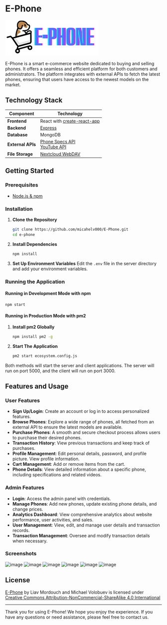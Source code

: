 # E-Phone

![logo](./client/public/Ephone.png)

E-Phone is a smart e-commerce website dedicated to buying and selling phones. It offers a seamless and efficient platform for both customers and administrators. The platform integrates with external APIs to fetch the latest phones, ensuring that users have access to the newest models on the market.

## Technology Stack

| Component         | Technology                                                                                                                  |
|-------------------|-----------------------------------------------------------------------------------------------------------------------------|
| **Frontend**      | React with [create-react-app](https://github.com/facebook/create-react-app)                                                 |
| **Backend**       | [Express](https://github.com/expressjs/express)                                                                             |
| **Database**      | MongoDB                                                                                                                     |
| **External APIs** | [Phone Specs API](https://github.com/azharimm/phone-specs-api) <br>[YouTube API](https://developers.google.com/youtube/v3)  |
| **File Storage**  | [Nextcloud WebDAV](https://docs.nextcloud.com/server/20/user_manual/en/files/access_webdav.html#accessing-files-using-curl) |

## Getting Started

### Prerequisites

- [Node.js & npm](https://nodejs.org/en/download/package-manager)

### Installation

1. **Clone the Repository**

   ```bash
   git clone https://github.com/micahelv000/E-Phone.git
   cd e-phone
   ```

2. **Install Dependencies**

   ```bash
   npm install
   ```

3. **Set Up Environment Variables**
   Edit the `.env` file in the server directory and add your environment variables.

### Running the Application

#### Running in Development Mode with npm

```bash
npm start
```

#### Running in Production Mode with pm2

1. **Install pm2 Globally**
   ```bash
   npm install pm2 -g
   ```
2. **Start The Application**
   ```bash
   pm2 start ecosystem.config.js
   ```

Both methods will start the server and client applications. The server will run on port 5000, and the client will run on port 3000.

## Features and Usage

### User Features

- **Sign Up/Login**: Create an account or log in to access personalized features.
- **Browse Phones**: Explore a wide range of phones, all fetched from an external API to ensure the latest models are available.
- **Purchase Phones**: A smooth and secure checkout process allows users to purchase their desired phones.
- **Transaction History**: View previous transactions and keep track of purchases.
- **Profile Management**: Edit personal details, password, and profile picture. View profile information.
- **Cart Management**: Add or remove items from the cart.
- **Phone Details**: View detailed information about a specific phone, including specifications and related videos.

### Admin Features

- **Login**: Access the admin panel with credentials.
- **Manage Phones**: Add new phones, update existing phone details, and change prices.
- **Analytics Dashboard**: View comprehensive analytics about website performance, user activities, and sales.
- **User Management**: View, edit, and manage user details and transaction records.
- **Transaction Management**: Oversee and modify transaction details when necessary.

### Screenshots 
![image](https://github.com/user-attachments/assets/e4346ef5-b43b-4b31-98a9-7a5ff48b0948)
![image](https://github.com/user-attachments/assets/c0685f40-d88f-4ee9-9968-dcc441bf5a80)
![image](https://github.com/user-attachments/assets/422db64a-353d-4d6b-a960-fcbfc936e3b0)
![image](https://github.com/user-attachments/assets/a93c79b9-8311-4f7f-af83-0660292e2094)
![image](https://github.com/user-attachments/assets/3013571d-c99f-4147-a8bb-740b7987fc2f)
![image](https://github.com/user-attachments/assets/3e306339-5eb5-4f52-a536-e35191f7334d)


## License

[E-Phone](https://github.com/micahelv000/E-Phone) by Liav Mordouch and Michael Volobuev is licensed under [Creative Commons Attribution-NonCommercial-ShareAlike 4.0 International](https://creativecommons.org/licenses/by-nc-sa/4.0/?ref=chooser-v1)

---

Thank you for using E-Phone! We hope you enjoy the experience. If you have any questions or need assistance, please feel free to contact us.
